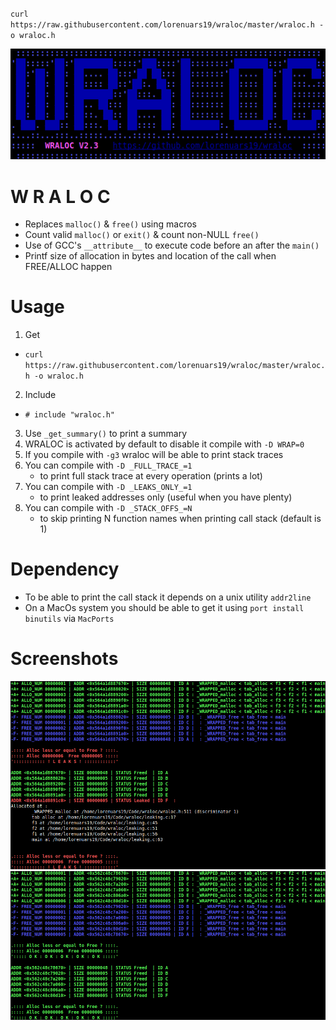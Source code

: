 `curl https://raw.githubusercontent.com/lorenuars19/wraloc/master/wraloc.h -o wraloc.h`

<img src="wraloc_logo.png">

# W R A L O C
- Replaces `malloc()` & `free()` using macros
- Count valid `malloc()` or `exit()` & count non-NULL `free()`
- Use of GCC's `__attribute__` to execute code before an after the `main()`
- Printf size of allocation in bytes and location of the call when FREE/ALLOC happen

# Usage
1. Get
  - `curl https://raw.githubusercontent.com/lorenuars19/wraloc/master/wraloc.h -o wraloc.h`
2. Include
  - ` # include "wraloc.h" `
3. Use ` _get_summary() ` to print a summary
4. WRALOC is activated by default to disable it compile with ` -D WRAP=0 `
5. If you compile with ` -g3 ` wraloc will be able to print stack traces
6. You can compile with ` -D _FULL_TRACE_=1 `
	- to print full stack trace at every operation (prints a lot)
7. You can compile with ` -D _LEAKS_ONLY_=1 `
	- to print leaked addresses only (useful when you have plenty)
8. You can compile with ` -D _STACK_OFFS_=N `
	- to skip printing N function names when printing call stack (default is 1)
# Dependency
- To be able to print the call stack it depends on a unix utility `addr2line`
- On a MacOs system you should be able to get it using `port install binutils` via `MacPorts`
# Screenshots
<img src="wraloc_leaking.png">
<img src="wraloc_ok.png">
